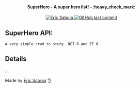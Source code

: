 <h4 align="center"> 
	SuperHero - A super hero list! - :heavy_check_mark: 
</h4>
<p align="center">	

	
  <a href="https://www.linkedin.com/in/eric-saboia-80236899/">
    <img alt="Eric Saboia" src="https://img.shields.io/badge/made%20by-SaboiaEric-green">
  </a>
  
  <a href="https://github.com/SaboiaEric/SuperHeroCrud/commits/master">
    <img alt="GitHub last commit" src="https://img.shields.io/github/last-commit/SaboiaEric/SuperHeroCrud">
  </a> 
</p>

## SuperHero API:

    A very simple crud to study .NET 6 and EF 6

## Details

...

Made by [Eric Saboia](https://www.linkedin.com/in/eric-saboia-80236899/) :ok_hand:
